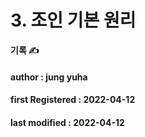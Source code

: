 # 3. 조인 기본 원리

**기록 ✍️**

#### author : jung yuha

#### **first Registered : 2022-04-12**

#### last modified : **2022-04-12**
